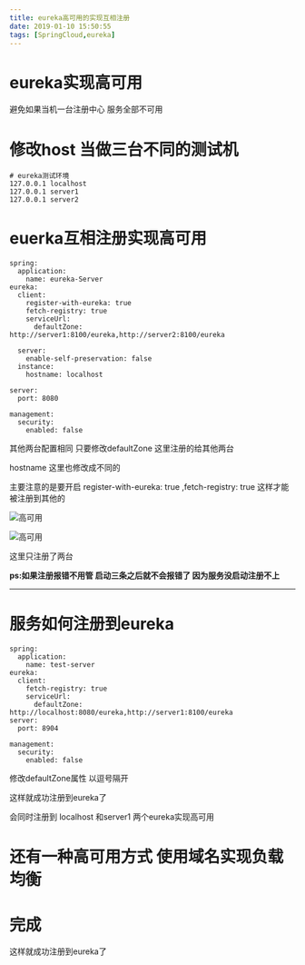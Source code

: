 ```yaml
---
title: eureka高可用的实现互相注册
date: 2019-01-10 15:50:55
tags: [SpringCloud,eureka]
---
```


# eureka实现高可用 

避免如果当机一台注册中心 服务全部不可用



<!--more-->

# 修改host 当做三台不同的测试机

```
# eureka测试环境
127.0.0.1 localhost
127.0.0.1 server1
127.0.0.1 server2
```



#  euerka互相注册实现高可用



```
spring:
  application:
    name: eureka-Server
eureka:
  client:
    register-with-eureka: true
    fetch-registry: true
    serviceUrl:
      defaultZone: http://server1:8100/eureka,http://server2:8100/eureka

  server:
    enable-self-preservation: false
  instance:
    hostname: localhost

server:
  port: 8080

management:
  security:
    enabled: false
```

其他两台配置相同 只要修改defaultZone 这里注册的给其他两台

hostname 这里也修改成不同的

主要注意的是要开启  register-with-eureka: true ,fetch-registry: true  这样才能被注册到其他的

![高可用](/img/2019-1-10/eureka高可用.png)

![高可用](/img/2019-1-10/eureka高可用2.png)

这里只注册了两台

**ps:如果注册报错不用管 启动三条之后就不会报错了 因为服务没启动注册不上**

----



# 服务如何注册到eureka 

```
spring:
  application:
    name: test-server
eureka:
  client:
    fetch-registry: true
    serviceUrl:
      defaultZone: http://localhost:8080/eureka,http://server1:8100/eureka
server:
  port: 8904

management:
  security:
    enabled: false
```

修改defaultZone属性 以逗号隔开

这样就成功注册到eureka了 

会同时注册到 localhost 和server1 两个eureka实现高可用



# 还有一种高可用方式 使用域名实现负载均衡

# 完成

这样就成功注册到eureka了